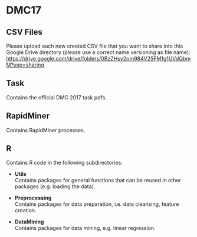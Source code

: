 # DMC17
## CSV Files
Please upload each new created CSV file that you want to share into this Google Drive directory (please use a correct name versioning as file name):  
https://drive.google.com/drive/folders/0BzZHsv2pm984V25FM1g1UVdQbmM?usp=sharing  

## Task
Contains the official DMC 2017 task pdfs.
  
  
## RapidMiner
Contains RapidMiner processes.  


## R
Contains R code in the following subdirectories:
* **Utils**  
Contains packages for general functions that can be reused in other packages (e.g. loading the data).

* **Preprocessing**  
Contains packages for data preparation, i.e. data cleansing, feature creation.

* **DataMining**  
Contains packages for data mining, e.g. linear regression.


